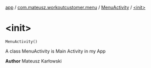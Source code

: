 [app](../../index.md) / [com.mateusz.workoutcustomer.menu](../index.md) / [MenuActivity](index.md) / [&lt;init&gt;](./-init-.md)

# &lt;init&gt;

`MenuActivity()`

A class MenuActivity is Main Activity in my App

**Author**
Mateusz Karłowski


